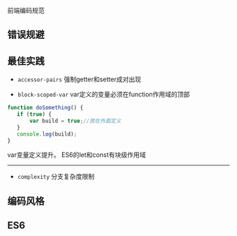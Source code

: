 前端编码规范


## 错误规避

## 最佳实践

 - `accessor-pairs` 强制getter和setter成对出现
 
 - `block-scoped-var` var定义的变量必须在function作用域的顶部
 
 ```js
 function doSomething() {
    if (true) {
        var build = true;//放在外面定义
    }
    console.log(build);
}

```
var变量定义提升。
ES6的let和const有块级作用域
***
- `complexity` 分支复杂度限制


## 编码风格

## ES6

